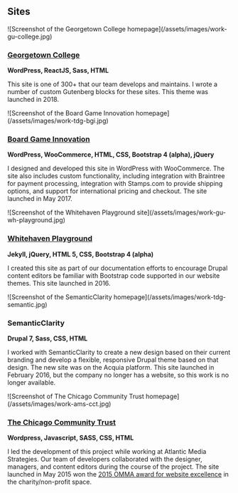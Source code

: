 <section markdown="1" class="has-background timberwolf" aria-label="Websites">

## Sites

<div markdown="1" class="work-examples">

<div markdown="1">
![Screenshot of the Georgetown College homepage](/assets/images/work-gu-college.jpg)

### [Georgetown College](https://college.georgetown.edu)

**WordPress, ReactJS, Sass, HTML**

This site is one of 300+ that our team develops and maintains. I wrote a number of custom Gutenberg blocks for these sites. This theme was launched in 2018.
</div>

<div markdown="1">
![Screenshot of the Board Game Innovation homepage](/assets/images/work-tdg-bgi.jpg)

### [Board Game Innovation](https://boardgameinnovation.com/)

**WordPress, WooCommerce, HTML, CSS, Bootstrap 4 (alpha), jQuery**

I designed and developed this site in WordPress with WooCommerce. The site also includes custom functionality, including integration with Braintree for payment processing, integration with Stamps.com to provide shipping options, and support for international pricing and checkout. The site launched in May 2017.
</div>

<div markdown="1">
![Screenshot of the Whitehaven Playground site](/assets/images/work-gu-wh-playground.jpg)

### [Whitehaven Playground](https://georgetown-university.github.io/whitehaven-playground/)

**Jekyll, jQuery, HTML 5, CSS, Bootstrap 4 (alpha)**

I created this site as part of our documentation efforts to encourage Drupal content editors be familiar with Bootstrap code supported in our website themes. This site launched in 2016.
</div>

<div markdown="1">
![Screenshot of the SemanticClarity homepage](/assets/images/work-tdg-semantic.jpg)

### SemanticClarity

**Drupal 7, Sass, CSS, HTML**

I worked with SemanticClarity to create a new design based on their current branding and develop a flexible, responsive Drupal theme based on that design. The new site was on the Acquia platform. This site launched in February 2016, but the company no longer has a website, so this work is no longer available.
</div>

<div markdown="1">
![Screenshot of The Chicago Community Trust homepage](/assets/images/work-ams-cct.jpg)

### [The Chicago Community Trust](https://www.cct.org/)

**Wordpress, Javascript, SASS, CSS, HTML**

I led the development of this project while working at Atlantic Media Strategies. Our team of developers collaborated with the designer, managers, and content editors during the course of the project. The site launched in May 2015 won the [2015 OMMA award for website excellence](https://www.mediapost.com/ommaawards/winners/?event=2015) in the charity/non-profit space.
</div>

</div>

</section>
